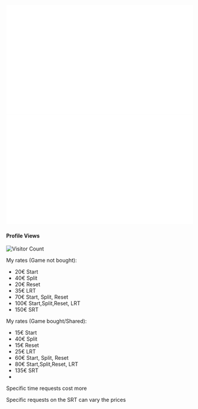 <!--
**Mysterion06/Mysterion06** is a ✨ _special_ ✨ repository because its `README.md` (this file) appears on your GitHub profile.

Here are some ideas to get you started:

- 🔭 I’m currently working on ...
- 🌱 I’m currently learning ...
- 👯 I’m looking to collaborate on ...
- 🤔 I’m looking for help with ...
- 💬 Ask me about ...
- 📫 How to reach me: ...
- 😄 Pronouns: ...
- ⚡ Fun fact: ...
-->
![](https://github.com/Mysterion06/github-stats/blob/master/generated/overview.svg)
![](https://github.com/Mysterion06/github-stats/blob/master/generated/languages.svg)

#### Profile Views
![Visitor Count](https://profile-counter.glitch.me/{Mysterion06}/count.svg)

My rates (Game not bought):
* 20€ Start
* 40€ Split
* 20€ Reset
* 35€ LRT
* 70€ Start, Split, Reset
* 100€ Start,Split,Reset, LRT
* 150€ SRT

My rates (Game bought/Shared):
* 15€ Start
* 40€ Split
* 15€ Reset
* 25€ LRT
* 60€ Start, Split, Reset
* 80€ Start,Split,Reset, LRT
* 135€ SRT
* 
Specific time requests cost more

Specific requests on the SRT can vary the prices


